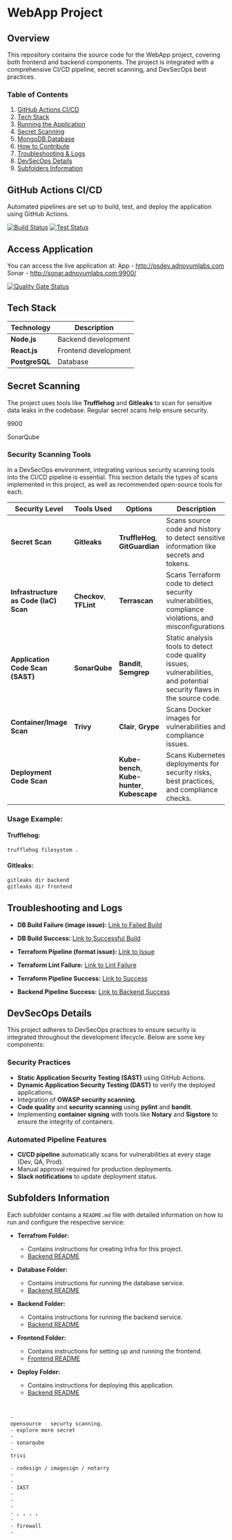 # **WebApp Project**

## **Overview**
This repository contains the source code for the WebApp project, covering both frontend and backend components. The project is integrated with a comprehensive CI/CD pipeline, secret scanning, and DevSecOps best practices.

### **Table of Contents**
1. [GitHub Actions CI/CD](#github-actions-cicd)
2. [Tech Stack](#tech-stack)
3. [Running the Application](#running-the-application)
4. [Secret Scanning](#secret-scanning)
5. [MongoDB Database](#mongodb-database)
6. [How to Contribute](#how-to-contribute)
7. [Troubleshooting & Logs](#troubleshooting-and-logs)
8. [DevSecOps Details](#devsecops-details)
9. [Subfolders Information](#subfolders-information)

## **GitHub Actions CI/CD**
Automated pipelines are set up to build, test, and deploy the application using GitHub Actions.

[![Build Status](https://github.com/makwanji/webapp/workflows/Build/badge.svg)](https://github.com/makwanji/webapp/actions)
[![Test Status](https://github.com/makwanji/webapp/workflows/Test/badge.svg)](https://github.com/makwanji/webapp/actions)

## **Access Application**
You can access the live application at:
App - http://psdev.adnovumlabs.com
Sonar - http://sonar.adnovumlabs.com:9900/

[![Quality Gate Status](http://sonar.adnovumlabs.com:9900/api/project_badges/measure?project=frontend&metric=alert_status&token=sqb_44ee4c94b2a9b555a6a72ef8dfdd14a5aeacfa20)](http://sonar.adnovumlabs.com:9900/dashboard?id=frontend)

## **Tech Stack**

| Technology         | Description                                      |
|--------------------|--------------------------------------------------|
| **Node.js**         | Backend development                              |
| **React.js**        | Frontend development                             |
| **PostgreSQL**      | Database                                         |

## **Secret Scanning**

The project uses tools like **Trufflehog** and **Gitleaks** to scan for sensitive data leaks in the codebase. Regular secret scans help ensure security.


9900

SonarQube

### **Security Scanning Tools**

In a DevSecOps environment, integrating various security scanning tools into the CI/CD pipeline is essential. This section details the types of scans implemented in this project, as well as recommended open-source tools for each.

| **Security Level**                    | **Tools Used** | **Options**                                            | **Description**                                                                 |
|----------------------------------     |------------------------------------------------------ |------------------------------------------------------|---------------------------------------------------------------------------------|
| **Secret Scan**                       | **Gitleaks** | **TruffleHog**, **GitGuardian**        | Scans source code and history to detect sensitive information like secrets and tokens. |
| **Infrastructure as Code (IaC) Scan** | **Checkov**, **TFLint**                |  **Terrascan**               | Scans Terraform code to detect security vulnerabilities, compliance violations, and misconfigurations. |
| **Application Code Scan (SAST)**      | **SonarQube**| **Bandit**, **Semgrep**               | Static analysis tools to detect code quality issues, vulnerabilities, and potential security flaws in the source code. |
| **Container/Image Scan**              | **Trivy**| **Clair**, **Grype**                      | Scans Docker images for vulnerabilities and compliance issues.                   |
| **Deployment Code Scan**              |        | **Kube-bench**, **Kube-hunter**, **Kubescape**       | Scans Kubernetes deployments for security risks, best practices, and compliance checks. |

### **Usage Example:**

#### **Trufflehog:**
```bash
trufflehog filesystem .
```

#### **Gitleaks:**
```bash
gitleaks dir backend
gitleaks dir frontend
```


## **Troubleshooting and Logs**

- **DB Build Failure (image issue):**
  [Link to Failed Build](https://github.com/makwanji/webapp/actions/runs/11266635667)

- **DB Build Success:**
  [Link to Successful Build](https://github.com/makwanji/webapp/actions/runs/11266665893)

- **Terraform Pipeline (format issue):**
  [Link to Issue](https://github.com/makwanji/webapp/actions/runs/11266909631/job/31331167223)

- **Terraform Lint Failure:**
  [Link to Lint Failure](https://github.com/makwanji/webapp/actions/runs/11266953941/job/31331277207)

- **Terraform Pipeline Success:**
  [Link to Success](https://github.com/makwanji/webapp/actions/runs/11267320663)

- **Backend Pipeline Success:**
  [Link to Backend Success](https://github.com/makwanji/webapp/actions/runs/11285511809)

## **DevSecOps Details**
This project adheres to DevSecOps practices to ensure security is integrated throughout the development lifecycle. Below are some key components:

### **Security Practices**
- **Static Application Security Testing (SAST)** using GitHub Actions.
- **Dynamic Application Security Testing (DAST)** to verify the deployed applications.
- Integration of **OWASP security scanning**.
- **Code quality** and **security scanning** using **pylint** and **bandit**.
- Implementing **container signing** with tools like **Notary** and **Sigstore** to ensure the integrity of containers.

### **Automated Pipeline Features**
- **CI/CD pipeline** automatically scans for vulnerabilities at every stage (Dev, QA, Prod).
- Manual approval required for production deployments.
- **Slack notifications** to update deployment status.

## **Subfolders Information**
Each subfolder contains a `README.md` file with detailed information on how to run and configure the respective service:

- **Terrafrom Folder:**
   - Contains instructions for creating Infra for this project.
   - [Backend README](terrafrom/README.md)

- **Database Folder:**
   - Contains instructions for running the database service.
   - [Backend README](database/README.md)

- **Backend Folder:**
   - Contains instructions for running the backend service.
   - [Backend README](backend/README.md)

- **Frontend Folder:**
   - Contains instructions for setting up and running the frontend.
   - [Frontend README](frontend/README.md)

- **Deploy Folder:**
   - Contains instructions for deploying this application.
   - [Backend README](deploy/README.md)


```bash


 -
 opensource - securty scanning.
 - explore more secret
 -
 - sonarqube
 -
 trivi

 - codesign / imagesign / notarry
 -
 -
 - IAST
 -
 -
 -
 - , , , ,
 -
 - firewall
 -


